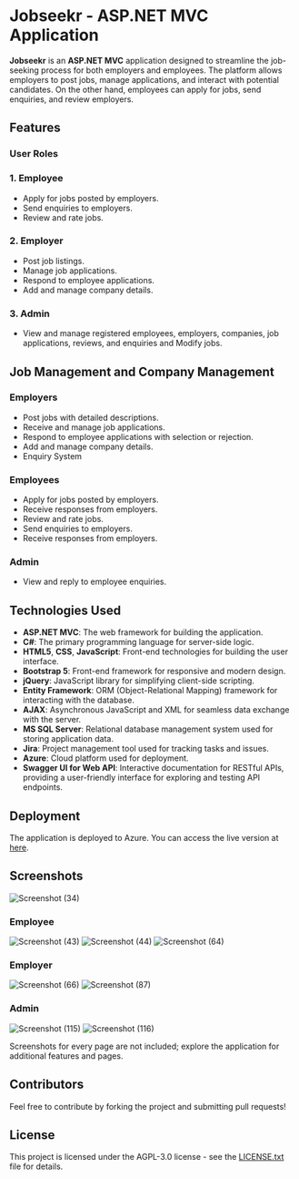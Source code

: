 # Jobseekr - ASP.NET MVC Application

**Jobseekr** is an **ASP.NET MVC** application designed to streamline the job-seeking process for both employers and employees. The platform allows employers to post jobs, manage applications, and interact with potential candidates. On the other hand, employees can apply for jobs, send enquiries, and review employers.

## Features

### User Roles

### 1. Employee

- Apply for jobs posted by employers.
- Send enquiries to employers.
- Review and rate jobs.

### 2. Employer

- Post job listings.
- Manage job applications.
- Respond to employee applications.
- Add and manage company details.

### 3. Admin

- View and manage registered employees, employers, companies, job applications, reviews, and enquiries and Modify jobs.


## Job Management and Company Management

### Employers

- Post jobs with detailed descriptions.
- Receive and manage job applications.
- Respond to employee applications with selection or rejection.
- Add and manage company details.
- Enquiry System

### Employees

- Apply for jobs posted by employers.
- Receive responses from employers.
- Review and rate jobs.
- Send enquiries to employers.
- Receive responses from employers.


### Admin

- View and reply to employee enquiries.



## Technologies Used

- **ASP.NET MVC**: The web framework for building the application.
- **C#**: The primary programming language for server-side logic.
- **HTML5**, **CSS**, **JavaScript**: Front-end technologies for building the user interface.
- **Bootstrap 5**: Front-end framework for responsive and modern design.
- **jQuery**: JavaScript library for simplifying client-side scripting.
- **Entity Framework**: ORM (Object-Relational Mapping) framework for interacting with the database.
- **AJAX**: Asynchronous JavaScript and XML for seamless data exchange with the server.
- **MS SQL Server**: Relational database management system used for storing application data.
- **Jira**: Project management tool used for tracking tasks and issues.
- **Azure**: Cloud platform used for deployment.
- **Swagger UI for Web API**: Interactive documentation for RESTful APIs, providing a user-friendly interface for exploring and testing API endpoints.


## Deployment

The application is deployed to Azure. You can access the live version at [here](https://jobseekrr.azurewebsites.net/).

## Screenshots

![Screenshot (34)](https://github.com/ideepakpg/Jobseekr/assets/123804790/95aaff6e-4735-476e-8166-65780d8144ba)

### Employee

![Screenshot (43)](https://github.com/ideepakpg/Jobseekr/assets/123804790/43ae54ac-1c06-4e6b-891d-c49f9a238a5d)
![Screenshot (44)](https://github.com/ideepakpg/Jobseekr/assets/123804790/e2129aa7-c3b3-4822-acc4-969e4854a9de)
![Screenshot (64)](https://github.com/ideepakpg/Jobseekr/assets/123804790/d70436c7-c082-4e59-b04f-0339669e2443)

### Employer

![Screenshot (66)](https://github.com/ideepakpg/Jobseekr/assets/123804790/47db35a4-2949-4296-9eeb-13302eb70321)
![Screenshot (87)](https://github.com/ideepakpg/Jobseekr/assets/123804790/45908261-c6a9-4860-9038-6e54cdb265a3)

### Admin

![Screenshot (115)](https://github.com/ideepakpg/Jobseekr/assets/123804790/230ca88f-df70-4e95-a147-ec3e27c0c5bf)
![Screenshot (116)](https://github.com/ideepakpg/Jobseekr/assets/123804790/e430e1e2-f738-4447-8ed1-a9f5634d266b)


Screenshots for every page are not included; explore the application for additional features and pages. 


## Contributors

Feel free to contribute by forking the project and submitting pull requests!

## License

This project is licensed under the AGPL-3.0 license - see the [LICENSE.txt](LICENSE.txt) file for details.
